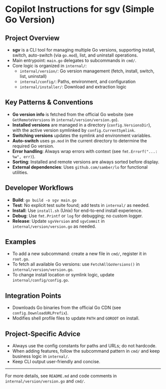 # Copilot Instructions for sgv (Simple Go Version)

## Project Overview
- **sgv** is a CLI tool for managing multiple Go versions, supporting install, switch, auto-switch (via `go.mod`), list, and uninstall operations.
- Main entrypoint: `main.go` delegates to subcommands in `cmd/`.
- Core logic is organized in `internal/`:
  - `internal/version/`: Go version management (fetch, install, switch, list, uninstall)
  - `internal/config/`: Paths, environment, and configuration
  - `internal/installer/`: Download and extraction logic

## Key Patterns & Conventions
- **Go version info** is fetched from the official Go website (see `GetRemoteVersions` in `internal/version/version.go`).
- **Installed versions** are managed in a directory (`config.VersionsDir`), with the active version symlinked by `config.CurrentSymlink`.
- **Switching versions** updates the symlink and environment variables.
- **Auto-switch** uses `go.mod` in the current directory to determine the required Go version.
- **Error handling**: Always wrap errors with context (see `fmt.Errorf("...: %w", err)`).
- **Sorting**: Installed and remote versions are always sorted before display.
- **External dependencies**: Uses `github.com/samber/lo` for functional utilities.

## Developer Workflows
- **Build**: `go build -o sgv main.go`
- **Test**: No explicit test suite found; add tests in `internal/` as needed.
- **Install**: Use `install.sh` (Unix) for end-to-end install experience.
- **Debug**: Use `fmt.Printf` or `log` for debugging; no custom logger.
- **Release**: Update `sgvVersion` and `sgvCommit` in `internal/version/version.go` as needed.

## Examples
- To add a new subcommand: create a new file in `cmd/`, register it in `root.go`.
- To fetch all available Go versions: use `FetchAllGoVersions()` in `internal/version/version.go`.
- To change install location or symlink logic, update `internal/config/config.go`.

## Integration Points
- Downloads Go binaries from the official Go CDN (see `config.DownloadURLPrefix`).
- Modifies shell profile files to update `PATH` and `GOROOT` on install.

## Project-Specific Advice
- Always use the config constants for paths and URLs; do not hardcode.
- When adding features, follow the subcommand pattern in `cmd/` and keep business logic in `internal/`.
- Keep CLI output user-friendly and concise.

---
For more details, see `README.md` and code comments in `internal/version/version.go` and `cmd/`.
